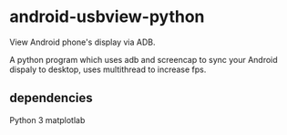# android-usbview-python
View Android phone's display via ADB.

A python program which uses adb and screencap to sync your Android dispaly to desktop, uses multithread to increase fps.

## dependencies

Python 3
matplotlab
